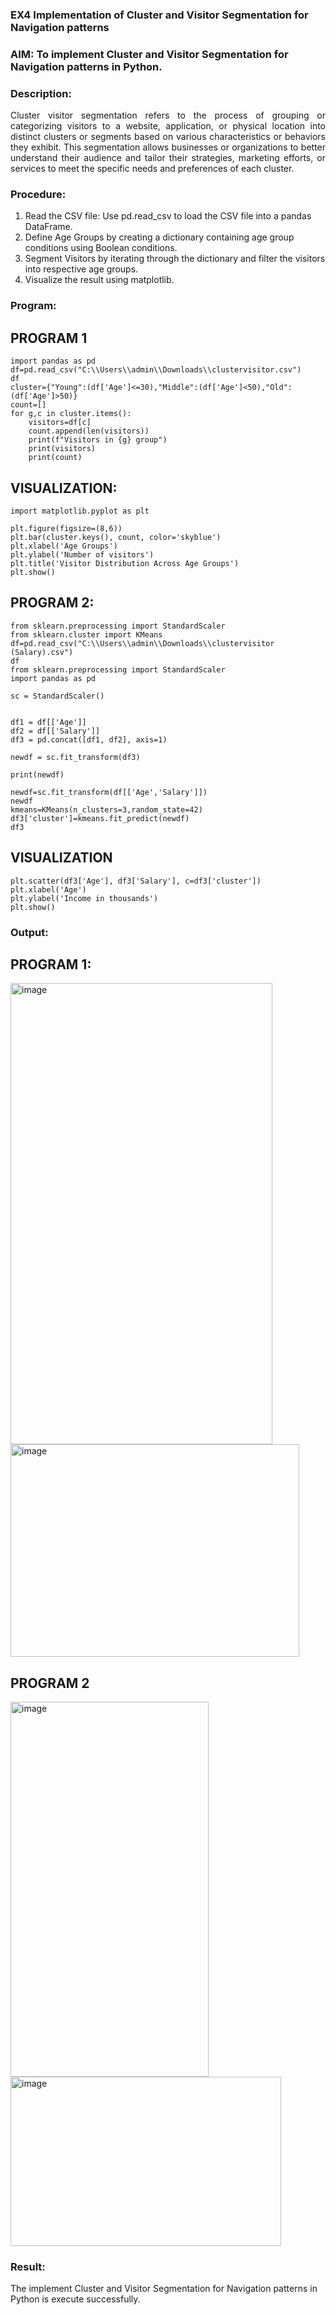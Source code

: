 ### EX4 Implementation of Cluster and Visitor Segmentation for Navigation patterns
### AIM: To implement Cluster and Visitor Segmentation for Navigation patterns in Python.
### Description:
<div align= "justify">Cluster visitor segmentation refers to the process of grouping or categorizing visitors to a website, 
  application, or physical location into distinct clusters or segments based on various characteristics or behaviors they exhibit. 
  This segmentation allows businesses or organizations to better understand their audience and tailor their strategies, marketing efforts, 
  or services to meet the specific needs and preferences of each cluster.</div>
  
### Procedure:
1) Read the CSV file: Use pd.read_csv to load the CSV file into a pandas DataFrame.
2) Define Age Groups by creating a dictionary containing age group conditions using Boolean conditions.
3) Segment Visitors by iterating through the dictionary and filter the visitors into respective age groups.
4) Visualize the result using matplotlib.

### Program:

## PROGRAM 1
`````
import pandas as pd
df=pd.read_csv("C:\\Users\\admin\\Downloads\\clustervisitor.csv")
df
cluster={"Young":(df['Age']<=30),"Middle":(df['Age']<50),"Old":(df['Age']>50)}
count=[]
for g,c in cluster.items():
    visitors=df[c]
    count.append(len(visitors))
    print(f"Visitors in {g} group")
    print(visitors)
    print(count)
``````

## VISUALIZATION:
``````
import matplotlib.pyplot as plt

plt.figure(figsize=(8,6))
plt.bar(cluster.keys(), count, color='skyblue')
plt.xlabel('Age Groups')
plt.ylabel('Number of visitors')
plt.title('Visitor Distribution Across Age Groups')
plt.show()
``````
## PROGRAM 2:
```````
from sklearn.preprocessing import StandardScaler
from sklearn.cluster import KMeans
df=pd.read_csv("C:\\Users\\admin\\Downloads\\clustervisitor (Salary).csv")
df
from sklearn.preprocessing import StandardScaler
import pandas as pd

sc = StandardScaler()


df1 = df[['Age']]      
df2 = df[['Salary']]    
df3 = pd.concat([df1, df2], axis=1)

newdf = sc.fit_transform(df3)

print(newdf)

newdf=sc.fit_transform(df[['Age','Salary']])
newdf
kmeans=KMeans(n_clusters=3,random_state=42)
df3['cluster']=kmeans.fit_predict(newdf)
df3
```````
## VISUALIZATION
```````
plt.scatter(df3['Age'], df3['Salary'], c=df3['cluster'])
plt.xlabel('Age')
plt.ylabel('Income in thousands')
plt.show()
```````


### Output:
## PROGRAM 1:

<img width="419" height="738" alt="image" src="https://github.com/user-attachments/assets/092907cf-2700-41da-b2dc-b4bc2239c772" />

<img width="462" height="340" alt="image" src="https://github.com/user-attachments/assets/a6b06b58-47ac-49a2-bf5f-1694e72037fc" />

## PROGRAM 2

<img width="317" height="600" alt="image" src="https://github.com/user-attachments/assets/bf72a99d-a1ba-4453-b3db-4ff9040f6486" />

<img width="433" height="271" alt="image" src="https://github.com/user-attachments/assets/7ec0e63c-971c-4f6b-b4af-db02cfd1ec4a" />

### Result:
The implement Cluster and Visitor Segmentation for Navigation patterns in Python is execute successfully.
